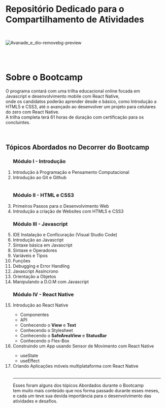 <h1> Repositório Dedicado para o Compartilhamento de Atividades </h1>

<br>

![Avanade_e_dio-removebg-preview](https://user-images.githubusercontent.com/74883711/173711746-e55e5e64-6f9b-4f60-8ed6-68849d1fe1f4.png)

<br> <br>

<h1>Sobre o Bootcamp </h1>

<p>
  O programa contará com uma trilha educacional online focada em Javascript e desenvolvimento mobile com React Native, <br> 
  onde os candidatos poderão aprender desde o básico, como Introdução a HTML5 e CSS3, até o avançado ao desenvolver um projeto para celulares do zero  
  com React Native. <br> A trilha completa terá 61 horas de duração com certificação para os concluintes.
</p>

<br>

<h2> Tópicos Abordados no Decorrer do Bootcamp </h2>

<ol>
  <h3>Módulo I - Introdução</h3>
  <li>Introdução à Programação e Pensamento Computacional</li>
  <li>Introdução ao Git e Github</li>
  <br>
  <h3>Módulo II - HTML e CSS3</h3>
  <li>Primeiros Passos para o Desenvolvimento Web</li>
  <li>Introdução a criação de Websites com HTML5 e CSS3</li>
  <h3>Módulo III - Javascript</h3>
  <li>IDE Instalação e Conficuração (Visual Studio Code)</li>
  <li>Introdução ao Javascript</li>
  <li>Sintaxe básica em Javascript</li>
  <li>Sintaxe e Operadores</li>
  <li>Variáveis e Tipos</li>
  <li>Funções</li>
  <li>Debugging e Error Handling</li>
  <li>Javascript Assíncrono</li>
  <li>Orientação a Objetos</li>
  <li>Manipulando a D.O.M com Javascript</li>
  <h3>Módulo IV - React Native</h3>
  <li>Introdução ao React Native</li>
  <ul>
    <li>Componentes</li>
    <li>API</li>
    <li>Conhecendo o <strong>View</strong> e <strong>Text</strong></li>
    <li>Conhecendo o Stylesheet</li>
    <li>Conhecendo o <strong>SafeAreaView</strong> e <strong>StatusBar</strong></li>
    <li>Conhecendo o Flex-Box</li>
  </ul>
  <li>Construindo um App usando Sensor de Movimento com React Native</li>
  <ul>
    <li>useState</li>
    <li>useEffect</li>
  </ul>
  <li>Criando Aplicações móveis multiplataforma com React Native</li>
  
  <br>
  <hr>
  <span> 
    Esses foram alguns dos tópicos Abordados durante o Bootcamp <br>
    tem muito mais conteúdo que nos forma passado durante esses meses, e cada um teve sua devida importância para o desenvolvimento das atividades e desafios.
  </span>
